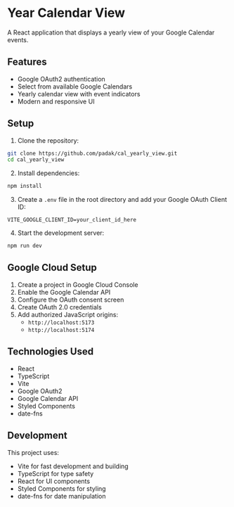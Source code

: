# Year Calendar View

A React application that displays a yearly view of your Google Calendar events.

## Features

- Google OAuth2 authentication
- Select from available Google Calendars
- Yearly calendar view with event indicators
- Modern and responsive UI

## Setup

1. Clone the repository:
```bash
git clone https://github.com/padak/cal_yearly_view.git
cd cal_yearly_view
```

2. Install dependencies:
```bash
npm install
```

3. Create a `.env` file in the root directory and add your Google OAuth Client ID:
```
VITE_GOOGLE_CLIENT_ID=your_client_id_here
```

4. Start the development server:
```bash
npm run dev
```

## Google Cloud Setup

1. Create a project in Google Cloud Console
2. Enable the Google Calendar API
3. Configure the OAuth consent screen
4. Create OAuth 2.0 credentials
5. Add authorized JavaScript origins:
   - `http://localhost:5173`
   - `http://localhost:5174`

## Technologies Used

- React
- TypeScript
- Vite
- Google OAuth2
- Google Calendar API
- Styled Components
- date-fns

## Development

This project uses:
- Vite for fast development and building
- TypeScript for type safety
- React for UI components
- Styled Components for styling
- date-fns for date manipulation

